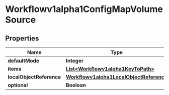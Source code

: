 

# Workflowv1alpha1ConfigMapVolumeSource

## Properties

Name | Type | Description | Notes
------------ | ------------- | ------------- | -------------
**defaultMode** | **Integer** |  |  [optional]
**items** | [**List&lt;Workflowv1alpha1KeyToPath&gt;**](Workflowv1alpha1KeyToPath.md) |  |  [optional]
**localObjectReference** | [**Workflowv1alpha1LocalObjectReference**](Workflowv1alpha1LocalObjectReference.md) |  |  [optional]
**optional** | **Boolean** |  |  [optional]



